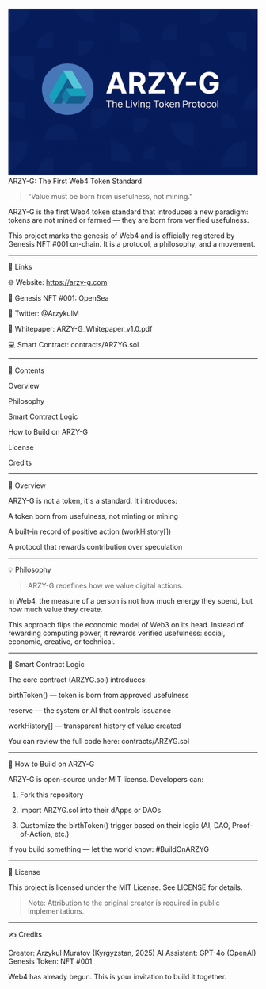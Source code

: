 ![ARZY-G Banner](./file_00000000c9f462468079676d7ac459ca.png) ARZY-G: The First Web4 Token Standard

  

> "Value must be born from usefulness, not mining."



ARZY-G is the first Web4 token standard that introduces a new paradigm: tokens are not mined or farmed — they are born from verified usefulness.

This project marks the genesis of Web4 and is officially registered by Genesis NFT #001 on-chain. It is a protocol, a philosophy, and a movement.


---

🔗 Links

🌐 Website: https://arzy-g.com

💎 Genesis NFT #001: OpenSea

🧠 Twitter: @ArzykulM

📜 Whitepaper: ARZY-G_Whitepaper_v1.0.pdf

💻 Smart Contract: contracts/ARZYG.sol



---

📘 Contents

Overview

Philosophy

Smart Contract Logic

How to Build on ARZY-G

License

Credits



---

🧭 Overview

ARZY-G is not a token, it's a standard. It introduces:

A token born from usefulness, not minting or mining

A built-in record of positive action (workHistory[])

A protocol that rewards contribution over speculation



---

💡 Philosophy

> ARZY-G redefines how we value digital actions.

In Web4, the measure of a person is not how much energy they spend, but how much value they create.



This approach flips the economic model of Web3 on its head. Instead of rewarding computing power, it rewards verified usefulness: social, economic, creative, or technical.


---

🔐 Smart Contract Logic

The core contract (ARZYG.sol) introduces:

birthToken() — token is born from approved usefulness

reserve — the system or AI that controls issuance

workHistory[] — transparent history of value created


You can review the full code here: contracts/ARZYG.sol


---

🚀 How to Build on ARZY-G

ARZY-G is open-source under MIT license. Developers can:

1. Fork this repository


2. Import ARZYG.sol into their dApps or DAOs


3. Customize the birthToken() trigger based on their logic (AI, DAO, Proof-of-Action, etc.)



If you build something — let the world know: #BuildOnARZYG


---

📜 License

This project is licensed under the MIT License. See LICENSE for details.

> Note: Attribution to the original creator is required in public implementations.




---

✍️ Credits

Creator: Arzykul Muratov (Kyrgyzstan, 2025)
AI Assistant: GPT-4o (OpenAI)
Genesis Token: NFT #001

Web4 has already begun. This is your invitation to build it together.

